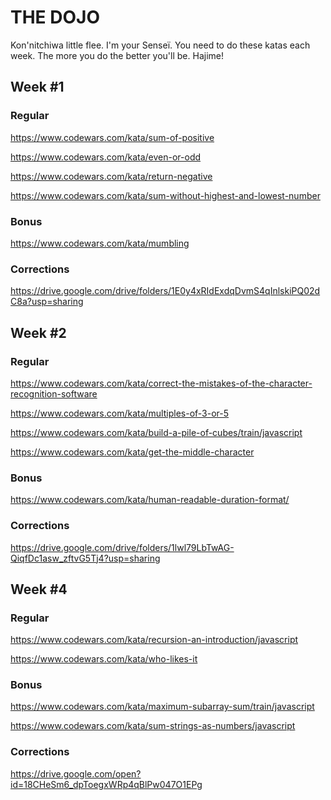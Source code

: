 # THE DOJO

Kon'nitchiwa little flee. 
I'm your Senseï.
You need to do these katas each week.
The more you do the better you'll be.
Hajime!

## Week #1
### Regular

https://www.codewars.com/kata/sum-of-positive

https://www.codewars.com/kata/even-or-odd

https://www.codewars.com/kata/return-negative

https://www.codewars.com/kata/sum-without-highest-and-lowest-number

### Bonus
https://www.codewars.com/kata/mumbling

### Corrections
https://drive.google.com/drive/folders/1E0y4xRIdExdqDvmS4qInlskiPQ02dC8a?usp=sharing

## Week #2
### Regular
https://www.codewars.com/kata/correct-the-mistakes-of-the-character-recognition-software

https://www.codewars.com/kata/multiples-of-3-or-5

https://www.codewars.com/kata/build-a-pile-of-cubes/train/javascript

https://www.codewars.com/kata/get-the-middle-character

### Bonus
https://www.codewars.com/kata/human-readable-duration-format/

### Corrections
https://drive.google.com/drive/folders/1lwl79LbTwAG-QiqfDc1asw_zftvG5Tj4?usp=sharing

## Week #4
### Regular
https://www.codewars.com/kata/recursion-an-introduction/javascript

https://www.codewars.com/kata/who-likes-it

### Bonus
https://www.codewars.com/kata/maximum-subarray-sum/train/javascript

https://www.codewars.com/kata/sum-strings-as-numbers/javascript

### Corrections
https://drive.google.com/open?id=18CHeSm6_dpToegxWRp4qBlPw047O1EPg
